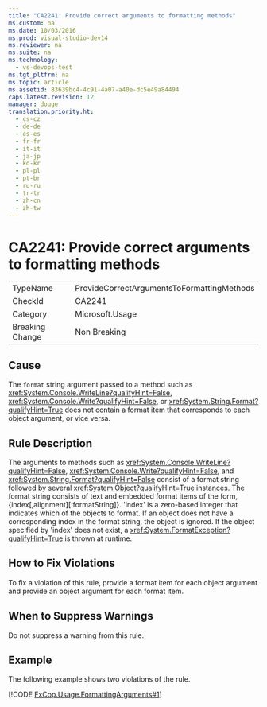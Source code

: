 ```yaml
---
title: "CA2241: Provide correct arguments to formatting methods"
ms.custom: na
ms.date: 10/03/2016
ms.prod: visual-studio-dev14
ms.reviewer: na
ms.suite: na
ms.technology: 
  - vs-devops-test
ms.tgt_pltfrm: na
ms.topic: article
ms.assetid: 83639bc4-4c91-4a07-a40e-dc5e49a84494
caps.latest.revision: 12
manager: douge
translation.priority.ht: 
  - cs-cz
  - de-de
  - es-es
  - fr-fr
  - it-it
  - ja-jp
  - ko-kr
  - pl-pl
  - pt-br
  - ru-ru
  - tr-tr
  - zh-cn
  - zh-tw
---
```

# CA2241: Provide correct arguments to formatting methods
|||  
|-|-|  
|TypeName|ProvideCorrectArgumentsToFormattingMethods|  
|CheckId|CA2241|  
|Category|Microsoft.Usage|  
|Breaking Change|Non Breaking|  
  
## Cause  
 The `format` string argument passed to a method such as <xref:System.Console.WriteLine?qualifyHint=False>,  <xref:System.Console.Write?qualifyHint=False>, or  <xref:System.String.Format?qualifyHint=True> does not contain a format item that corresponds to each object argument, or vice versa.  
  
## Rule Description  
 The arguments to methods such as <xref:System.Console.WriteLine?qualifyHint=False>, <xref:System.Console.Write?qualifyHint=False>, and <xref:System.String.Format?qualifyHint=False> consist of a format string followed by several <xref:System.Object?qualifyHint=True> instances. The format string consists of text and embedded format items of the form, {index[,alignment][:formatString]}. 'index' is a zero-based integer that indicates which of the objects to format. If an object does not have a corresponding index in the format string, the object is ignored. If the object specified by 'index' does not exist, a <xref:System.FormatException?qualifyHint=True> is thrown at runtime.  
  
## How to Fix Violations  
 To fix a violation of this rule, provide a format item for each object argument and provide an object argument for each format item.  
  
## When to Suppress Warnings  
 Do not suppress a warning from this rule.  
  
## Example  
 The following example shows two violations of the rule.  
  
 [!CODE [FxCop.Usage.FormattingArguments#1](../CodeSnippet/VS_Snippets_CodeAnalysis/FxCop.Usage.FormattingArguments#1)]